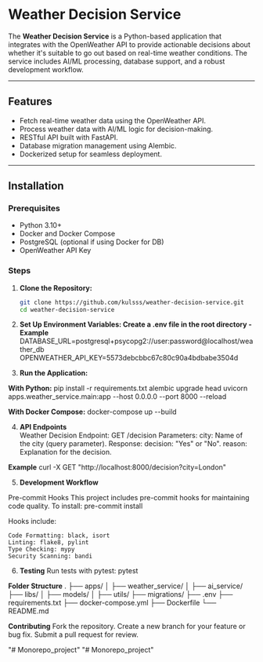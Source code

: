 # Weather Decision Service

The **Weather Decision Service** is a Python-based application that integrates with the OpenWeather API to provide actionable decisions about whether it's suitable to go out based on real-time weather conditions. The service includes AI/ML processing, database support, and a robust development workflow.

---

## Features
- Fetch real-time weather data using the OpenWeather API.
- Process weather data with AI/ML logic for decision-making.
- RESTful API built with FastAPI.
- Database migration management using Alembic.
- Dockerized setup for seamless deployment.

---

## Installation

### Prerequisites
- Python 3.10+
- Docker and Docker Compose
- PostgreSQL (optional if using Docker for DB)
- OpenWeather API Key

### Steps
1. **Clone the Repository:**
   ```bash
   git clone https://github.com/kulsss/weather-decision-service.git
   cd weather-decision-service
2. **Set Up Environment Variables: Create a .env file in the root directory - Example**
DATABASE_URL=postgresql+psycopg2://user:password@localhost/weather_db
OPENWEATHER_API_KEY=5573debcbbc67c80c90a4bdbabe3504d

3. **Run the Application:**

**With Python:**
  pip install -r requirements.txt
  alembic upgrade head
  uvicorn apps.weather_service.main:app --host 0.0.0.0 --port 8000 --reload

**With Docker Compose:**
  docker-compose up --build

4. **API Endpoints**    
    Weather Decision
    Endpoint: GET /decision
    Parameters:
    city: Name of the city (query parameter).
    Response:
    decision: "Yes" or "No".
    reason: Explanation for the decision.

**Example**
  curl -X GET "http://localhost:8000/decision?city=London"

5. **Development Workflow**

Pre-commit Hooks
This project includes pre-commit hooks for maintaining code quality. To install:
    pre-commit install
    
Hooks include:

    Code Formatting: black, isort
    Linting: flake8, pylint
    Type Checking: mypy
    Security Scanning: bandi

6. **Testing**
Run tests with pytest:
    pytest

**Folder Structure**
.
├── apps/
│   ├── weather_service/
│   ├── ai_service/
├── libs/
│   ├── models/
│   ├── utils/
├── migrations/
├── .env
├── requirements.txt
├── docker-compose.yml
├── Dockerfile
└── README.md

**Contributing**
Fork the repository.
Create a new branch for your feature or bug fix.
Submit a pull request for review.



"# Monorepo_project" 
"# Monorepo_project" 
